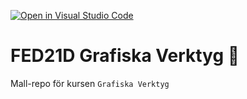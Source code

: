 [![Open in Visual Studio Code](https://classroom.github.com/assets/open-in-vscode-c66648af7eb3fe8bc4f294546bfd86ef473780cde1dea487d3c4ff354943c9ae.svg)](https://classroom.github.com/online_ide?assignment_repo_id=8547589&assignment_repo_type=AssignmentRepo)
# FED21D Grafiska Verktyg 🎨
Mall-repo för kursen `Grafiska Verktyg`
